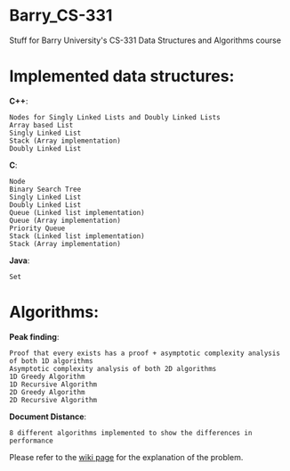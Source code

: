 Barry_CS-331
============

Stuff for Barry University's CS-331 Data Structures and Algorithms course


Implemented data structures:
============
**C++**:

	Nodes for Singly Linked Lists and Doubly Linked Lists
	Array based List
	Singly Linked List
	Stack (Array implementation)
	Doubly Linked List
**C**:

	Node
	Binary Search Tree
	Singly Linked List
	Doubly Linked List
	Queue (Linked list implementation)
	Queue (Array implementation)
	Priority Queue
	Stack (Linked list implementation)
	Stack (Array implementation)

**Java**:

	Set

Algorithms:
============
**Peak finding**:
	
	Proof that every exists has a proof + asymptotic complexity analysis of both 1D algorithms
	Asymptotic complexity analysis of both 2D algorithms
	1D Greedy Algorithm
	1D Recursive Algorithm
	2D Greedy Algorithm
	2D Recursive Algorithm

**Document Distance**:

	8 different algorithms implemented to show the differences in performance
Please refer to the [wiki page](https://github.com/HugoSTorres/Barry_CS-331/wiki/Document-Distance-Problem) for the explanation of the problem.	

		
